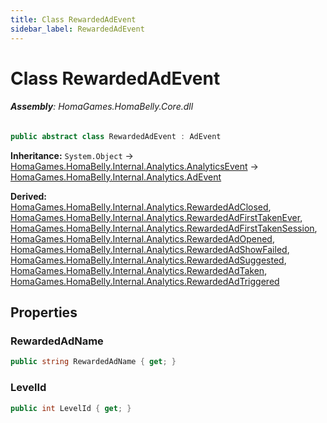 ```yaml
---
title: Class RewardedAdEvent
sidebar_label: RewardedAdEvent
---
```

# Class RewardedAdEvent


###### **Assembly**: HomaGames.HomaBelly.Core.dll

```csharp title="Declaration"
public abstract class RewardedAdEvent : AdEvent
```
**Inheritance:** `System.Object` -> [HomaGames.HomaBelly.Internal.Analytics.AnalyticsEvent](../HomaGames.HomaBelly.Internal.Analytics/AnalyticsEvent) -> [HomaGames.HomaBelly.Internal.Analytics.AdEvent](../HomaGames.HomaBelly.Internal.Analytics/AdEvent)

**Derived:**  
[HomaGames.HomaBelly.Internal.Analytics.RewardedAdClosed](../HomaGames.HomaBelly.Internal.Analytics/RewardedAdClosed), [HomaGames.HomaBelly.Internal.Analytics.RewardedAdFirstTakenEver](../HomaGames.HomaBelly.Internal.Analytics/RewardedAdFirstTakenEver), [HomaGames.HomaBelly.Internal.Analytics.RewardedAdFirstTakenSession](../HomaGames.HomaBelly.Internal.Analytics/RewardedAdFirstTakenSession), [HomaGames.HomaBelly.Internal.Analytics.RewardedAdOpened](../HomaGames.HomaBelly.Internal.Analytics/RewardedAdOpened), [HomaGames.HomaBelly.Internal.Analytics.RewardedAdShowFailed](../HomaGames.HomaBelly.Internal.Analytics/RewardedAdShowFailed), [HomaGames.HomaBelly.Internal.Analytics.RewardedAdSuggested](../HomaGames.HomaBelly.Internal.Analytics/RewardedAdSuggested), [HomaGames.HomaBelly.Internal.Analytics.RewardedAdTaken](../HomaGames.HomaBelly.Internal.Analytics/RewardedAdTaken), [HomaGames.HomaBelly.Internal.Analytics.RewardedAdTriggered](../HomaGames.HomaBelly.Internal.Analytics/RewardedAdTriggered)

## Properties
### RewardedAdName


```csharp title="Declaration"
public string RewardedAdName { get; }
```
### LevelId


```csharp title="Declaration"
public int LevelId { get; }
```
